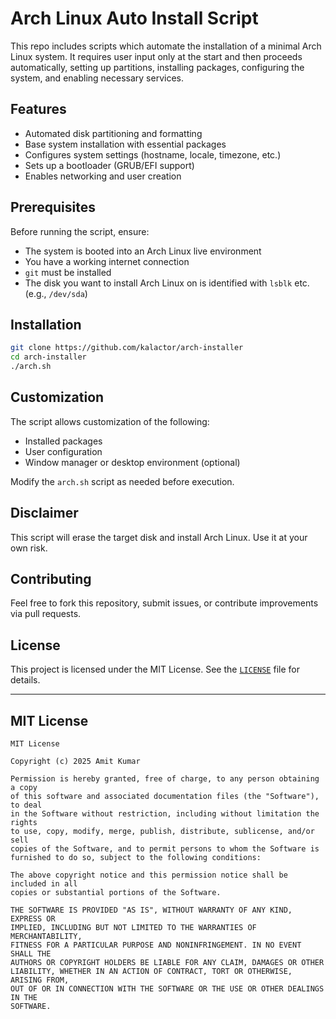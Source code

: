 # Arch Linux Auto Install Script

This repo includes scripts which automate the installation of a minimal Arch Linux system. It requires user input only at the start and then proceeds automatically, setting up partitions, installing packages, configuring the system, and enabling necessary services.

## Features
- Automated disk partitioning and formatting
- Base system installation with essential packages
- Configures system settings (hostname, locale, timezone, etc.)
- Sets up a bootloader (GRUB/EFI support)
- Enables networking and user creation
  
## Prerequisites
Before running the script, ensure:
- The system is booted into an Arch Linux live environment
- You have a working internet connection
- `git` must be installed
- The disk you want to install Arch Linux on is identified with `lsblk` etc. (e.g., `/dev/sda`)

## Installation

   ```sh
   git clone https://github.com/kalactor/arch-installer
   cd arch-installer
   ./arch.sh
   ```

## Customization
The script allows customization of the following:
- Installed packages
- User configuration
- Window manager or desktop environment (optional)

Modify the `arch.sh` script as needed before execution.

## Disclaimer
This script will erase the target disk and install Arch Linux. Use it at your own risk.

## Contributing
Feel free to fork this repository, submit issues, or contribute improvements via pull requests.

## License

This project is licensed under the MIT License. See the [`LICENSE`](LICENSE) file for details.

---

## MIT License

```
MIT License

Copyright (c) 2025 Amit Kumar

Permission is hereby granted, free of charge, to any person obtaining a copy
of this software and associated documentation files (the "Software"), to deal
in the Software without restriction, including without limitation the rights
to use, copy, modify, merge, publish, distribute, sublicense, and/or sell
copies of the Software, and to permit persons to whom the Software is
furnished to do so, subject to the following conditions:

The above copyright notice and this permission notice shall be included in all
copies or substantial portions of the Software.

THE SOFTWARE IS PROVIDED "AS IS", WITHOUT WARRANTY OF ANY KIND, EXPRESS OR
IMPLIED, INCLUDING BUT NOT LIMITED TO THE WARRANTIES OF MERCHANTABILITY,
FITNESS FOR A PARTICULAR PURPOSE AND NONINFRINGEMENT. IN NO EVENT SHALL THE
AUTHORS OR COPYRIGHT HOLDERS BE LIABLE FOR ANY CLAIM, DAMAGES OR OTHER
LIABILITY, WHETHER IN AN ACTION OF CONTRACT, TORT OR OTHERWISE, ARISING FROM,
OUT OF OR IN CONNECTION WITH THE SOFTWARE OR THE USE OR OTHER DEALINGS IN THE
SOFTWARE.
```

